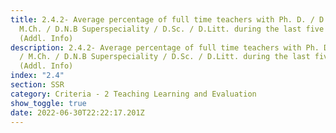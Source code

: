 ```yaml
---
title: 2.4.2- Average percentage of full time teachers with Ph. D. / D.M. /
  M.Ch. / D.N.B Superspeciality / D.Sc. / D.Litt. during the last five years
  (Addl. Info)
description: 2.4.2- Average percentage of full time teachers with Ph. D. / D.M.
  / M.Ch. / D.N.B Superspeciality / D.Sc. / D.Litt. during the last five years
  (Addl. Info)
index: "2.4"
section: SSR
category: Criteria - 2 Teaching Learning and Evaluation
show_toggle: true
date: 2022-06-30T22:22:17.201Z
---
```

